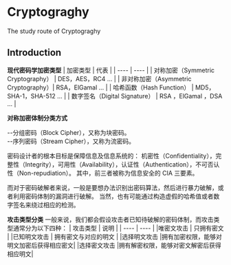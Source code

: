 # Cryptograghy
The study route of Cryptograghy

## Introduction

**现代密码学加密类型**
|              加密类型                 |                  代表                |
|                ----                  |                  ----                |
|  对称加密（Symmetric Cryptography）   |       DES，AES，RC4 ...              |
|  非对称加密（Asymmetric Cryptography）|       RSA，ElGamal ...               |
|  哈希函数（Hash Function）            |       MD5，SHA-1，SHA-512 ...        |
|  数字签名（Digital Signature）        |       RSA ，ElGamal ，DSA ...        |


**对称加密体制分类方式**

--分组密码（Block Cipher），又称为块密码。  
--序列密码（Stream Cipher），又称为流密码。


密码设计者的根本目标是保障信息及信息系统的：
机密性（Confidentiality），完整性（Integrity），可用性（Availability），认证性（Authentication），不可否认性（Non-repudiation）。
其中，前三者被称为信息安全的 CIA 三要素。

而对于密码破解者来说，一般是要想办法识别出密码算法，然后进行暴力破解，或者利用密码体制的漏洞进行破解。
当然，也有可能通过构造虚假的哈希值或者数字签名来绕过相应的检测。

**攻击类型分类**
一般来说，我们都会假设攻击者已知待破解的密码体制，而攻击类型通常分为以下四种：
|  攻击类型   |                  说明                |
|    ----    |                  ----                |
|唯密文攻击	 |              只拥有密文               |
|已知明文攻击	|          拥有密文与对应的明文          |
|选择明文攻击	|拥有加密权限，能够对明文加密后获得相应密文|
|选择密文攻击	|拥有解密权限，能够对密文解密后获得相应明文|
